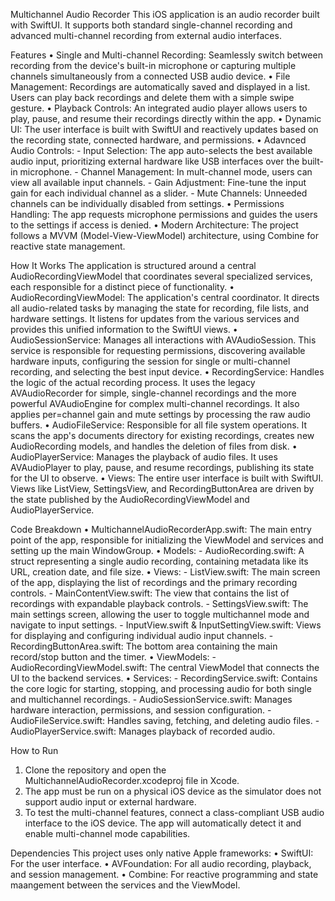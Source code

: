Multichannel Audio Recorder
This iOS application is an audio recorder built with SwiftUI. It supports both standard single-channel recording and advanced multi-channel recording from external audio interfaces.

Features
• Single and Multi-channel Recording: Seamlessly switch between recording from the device's built-in microphone or capturing multiple channels simultaneously from a connected USB audio device. 
• File Management: Recordings are automatically saved and displayed in a list. Users can play back recordings and delete them with a simple swipe gesture.
• Playback Controls: An integrated audio player allows users to play, pause, and resume their recordings directly within the app. 
• Dynamic UI: The user interface is built with SwiftUI and reactively updates based on the recording state, connected hardware, and permissions. 
• Adavnced Audio Controls:
    - Input Selection: The app auto-selects the best available audio input, prioritizing external hardware like USB interfaces over the built-in microphone. 
    - Channel Management: In mult-channel mode, users can view all available input channels.
    - Gain Adjustment: Fine-tune the input gain for each individual channel as a slider.
    - Mute Channels: Unneeded channels can be individually disabled from settings.
• Permissions Handling: The app requests microphone permissions and guides the users to the settings if access is denied.
• Modern Architecture: The project follows a MVVM (Model-View-ViewModel) architecture, using Combine for reactive state management. 

How It Works
The application is structured around a central AudioRecordingViewModel that coordinates several specialized services, each responsible for a distinct piece of functionality. 
• AudioRecordingViewModel: The application's central coordinator. It directs all audio-related tasks by managing the state for recording, file lists, and hardware settings. It listens for updates from the various services and provides this unified information to the SwiftUI views.
• AudioSessionService: Manages all interactions with AVAudioSession. This service is responsible for requesting permissions, discovering available hardware inputs, configuring the session for single or multi-channel recording, and selecting the best input device.
• RecordingService: Handles the logic of the actual recording process. It uses the legacy AVAudioRecorder for simple, single-channel recordings and the more powerful AVAudioEngine for complex multi-channel recordings. It also applies per=channel gain and mute settings by processing the raw audio buffers.
• AudioFileService: Responsible for all file system operations. It scans the app's documents directory for existing recordings, creates new AudioRecording models, and handles the deletion of files from disk.
• AudioPlayerService: Manages the playback of audio files. It uses AVAudioPlayer to play, pause, and resume recordings, publishing its state for the UI to observe.
• Views: The entire user interface is built with SwiftUI. Views like ListView, SettingsView, and RecordingButtonArea are driven by the state published by the AudioRecordingViewModel and AudioPlayerService.

Code Breakdown
• MultichannelAudioRecorderApp.swift: The main entry point of the app, responsible for initializing the ViewModel and services and setting up the main WindowGroup.
• Models:
    - AudioRecording.swift: A struct representing a single audio recording, containing metadata like its URL, creation date, and file size.
• Views: 
    - ListView.swift: The main screen of the app, displaying the list of recordings and the primary recording controls.
    - MainContentView.swift: The view that contains the list of recordings with expandable playback controls.
    - SettingsView.swift: The main settings screen, allowing the user to toggle multichannel mode and navigate to input settings.
    - InputView.swift & InputSettingView.swift: Views for displaying and configuring individual audio input channels.
    - RecordingButtonArea.swift: The bottom area containing the main record/stop button and the timer.
• ViewModels: 
    - AudioRecordingViewModel.swift: The central ViewModel that connects the UI to the backend services.
• Services:
    - RecordingService.swift: Contains the core logic for starting, stopping, and processing audio for both single and multichannel recordings.
    - AudioSessionService.swift: Manages hardware interaction, permissions, and session configuration.
    - AudioFileService.swift: Handles saving, fetching, and deleting audio files.
    - AudioPlayerService.swift: Manages playback of recorded audio.

How to Run
1. Clone the repository and open the MultichannelAudioRecorder.xcodeproj file in Xcode.
2. The app must be run on a physical iOS device as the simulator does not support audio input or external hardware.
3. To test the multi-channel features, connect a class-compliant USB audio interface to the iOS device. The app will automatically detect it and enable multi-channel mode capabilities.

Dependencies
This project uses only native Apple frameworks: 
• SwiftUI: For the user interface.
• AVFoundation: For all audio recording, playback, and session management.
• Combine: For reactive programming and state maangement between the services and the ViewModel.

